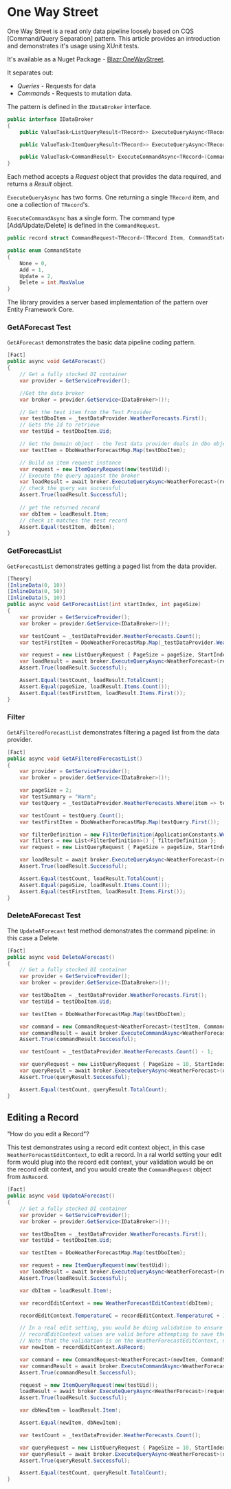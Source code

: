 # One Way Street

One Way Street is a read only data pipeline loosely based on CQS [Command/Query Separation] pattern.  This article provides an introduction and demonstrates it's usage using XUnit tests.

It's available as a Nuget Package - [Blazr.OneWayStreet](https://www.nuget.org/packages/Blazr.OneWayStreet).

It separates out:

- *Queries* - Requests for data
- *Commands* - Requests to mutation data.

The pattern is defined in the `IDataBroker` interface.

```csharp
public interface IDataBroker
{
    public ValueTask<ListQueryResult<TRecord>> ExecuteQueryAsync<TRecord>(ListQueryRequest request) where TRecord : class;

    public ValueTask<ItemQueryResult<TRecord>> ExecuteQueryAsync<TRecord>(ItemQueryRequest request) where TRecord : class;

    public ValueTask<CommandResult> ExecuteCommandAsync<TRecord>(CommandRequest<TRecord> request) where TRecord : class;
}
```

Each method accepts a *Request* object that provides the data required, and returns a *Result* object.

`ExecuteQueryAsync` has two forms.  One returning a single `TRecord` item, and one a collection of `TRecord`'s.

`ExecuteCommandAsync` has a single form.  The command type [Add/Update/Delete] is defined in the `CommandRequest`.  

```csharp
public record struct CommandRequest<TRecord>(TRecord Item, CommandState State, CancellationToken Cancellation = new());

public enum CommandState
{
    None = 0,
    Add = 1,
    Update = 2,
    Delete = int.MaxValue
}
```

The library provides a server based implementation of the pattern over Entity Framework Core.  

### GetAForecast Test

`GetAForecast` demonstrates the basic data pipeline coding pattern.

```csharp
[Fact]
public async void GetAForecast()
{
    // Get a fully stocked DI container
    var provider = GetServiceProvider();

    //Get the data broker
    var broker = provider.GetService<IDataBroker>()!;

    // Get the test item from the Test Provider
    var testDboItem = _testDataProvider.WeatherForecasts.First();
    // Gets the Id to retrieve
    var testUid = testDboItem.Uid;

    // Get the Domain object - the Test data provider deals in dbo objects
    var testItem = DboWeatherForecastMap.Map(testDboItem);

    // Build an item request instance
    var request = new ItemQueryRequest(new(testUid));
    // Execute the query against the broker
    var loadResult = await broker.ExecuteQueryAsync<WeatherForecast>(request);
    // check the query was successful
    Assert.True(loadResult.Successful);
        
    // get the returned record 
    var dbItem = loadResult.Item;
    // check it matches the test record
    Assert.Equal(testItem, dbItem);
}
```

### GetForecastList

`GetForecastList` demonstrates getting a paged list from the data provider.

```csharp
[Theory]
[InlineData(0, 10)]
[InlineData(0, 50)]
[InlineData(5, 10)]
public async void GetForecastList(int startIndex, int pageSize)
{
    var provider = GetServiceProvider();
    var broker = provider.GetService<IDataBroker>()!;

    var testCount = _testDataProvider.WeatherForecasts.Count();
    var testFirstItem = DboWeatherForecastMap.Map(_testDataProvider.WeatherForecasts.Skip(startIndex).First());

    var request = new ListQueryRequest { PageSize = pageSize, StartIndex = startIndex };
    var loadResult = await broker.ExecuteQueryAsync<WeatherForecast>(request);
    Assert.True(loadResult.Successful);

    Assert.Equal(testCount, loadResult.TotalCount);
    Assert.Equal(pageSize, loadResult.Items.Count());
    Assert.Equal(testFirstItem, loadResult.Items.First());
}
```

### Filter

`GetAFilteredForecastList` demonstrates filtering a paged list from the data provider.

```csharp
[Fact]
public async void GetAFilteredForecastList()
{
    var provider = GetServiceProvider();
    var broker = provider.GetService<IDataBroker>()!;

    var pageSize = 2;
    var testSummary = "Warm";
    var testQuery = _testDataProvider.WeatherForecasts.Where(item => testSummary.Equals(item.Summary, StringComparison.CurrentCultureIgnoreCase));

    var testCount = testQuery.Count();
    var testFirstItem = DboWeatherForecastMap.Map(testQuery.First());

    var filterDefinition = new FilterDefinition(ApplicationConstants.WeatherForecast.FilterWeatherForecastsBySummary, "Warm");
    var filters = new List<FilterDefinition>() { filterDefinition };
    var request = new ListQueryRequest { PageSize = pageSize, StartIndex = 0, Filters = filters };

    var loadResult = await broker.ExecuteQueryAsync<WeatherForecast>(request);
    Assert.True(loadResult.Successful);

    Assert.Equal(testCount, loadResult.TotalCount);
    Assert.Equal(pageSize, loadResult.Items.Count());
    Assert.Equal(testFirstItem, loadResult.Items.First());
}
```

### DeleteAForecast Test

The `UpdateAForecast` test method demonstrates the command pipeline: in this case a Delete.

```csharp
[Fact]
public async void DeleteAForecast()
{
    // Get a fully stocked DI container
    var provider = GetServiceProvider();
    var broker = provider.GetService<IDataBroker>()!;

    var testDboItem = _testDataProvider.WeatherForecasts.First();
    var testUid = testDboItem.Uid;

    var testItem = DboWeatherForecastMap.Map(testDboItem);

    var command = new CommandRequest<WeatherForecast>(testItem, CommandState.Delete);
    var commandResult = await broker.ExecuteCommandAsync<WeatherForecast>(command);
    Assert.True(commandResult.Successful);

    var testCount = _testDataProvider.WeatherForecasts.Count() - 1;

    var queryRequest = new ListQueryRequest { PageSize = 10, StartIndex = 0 };
    var queryResult = await broker.ExecuteQueryAsync<WeatherForecast>(queryRequest);
    Assert.True(queryResult.Successful);

    Assert.Equal(testCount, queryResult.TotalCount);
}
```

## Editing a Record

"How do you edit a Record"?

This test demonstrates using a record edit context object, in this case `WeatherForecastEditContext`, to edit a record.  In a ral world setting your edit form would plug into the record edit context, your validation would be on the record edit context, and you would create the `CommandRequest` object from `AsRecord`.    

```csharp
[Fact]
public async void UpdateAForecast()
{
    // Get a fully stocked DI container
    var provider = GetServiceProvider();
    var broker = provider.GetService<IDataBroker>()!;

    var testDboItem = _testDataProvider.WeatherForecasts.First();
    var testUid = testDboItem.Uid;

    var testItem = DboWeatherForecastMap.Map(testDboItem);

    var request = new ItemQueryRequest(new(testUid));
    var loadResult = await broker.ExecuteQueryAsync<WeatherForecast>(request);
    Assert.True(loadResult.Successful);

    var dbItem = loadResult.Item!;

    var recordEditContext = new WeatherForecastEditContext(dbItem);

    recordEditContext.TemperatureC = recordEditContext.TemperatureC + 10;

    // In a real edit setting, you would be doing validation to ensure the
    // recordEditContext values are valid before attempting to save the record
    // Note that the validation is on the WeatherForecastEditContext, not WeatherForecast!
    var newItem = recordEditContext.AsRecord;

    var command = new CommandRequest<WeatherForecast>(newItem, CommandState.Update);
    var commandResult = await broker.ExecuteCommandAsync<WeatherForecast>(command);
    Assert.True(commandResult.Successful);

    request = new ItemQueryRequest(new(testUid));
    loadResult = await broker.ExecuteQueryAsync<WeatherForecast>(request);
    Assert.True(loadResult.Successful);

    var dbNewItem = loadResult.Item!;

    Assert.Equal(newItem, dbNewItem);

    var testCount = _testDataProvider.WeatherForecasts.Count();

    var queryRequest = new ListQueryRequest { PageSize = 10, StartIndex = 0 };
    var queryResult = await broker.ExecuteQueryAsync<WeatherForecast>(queryRequest);
    Assert.True(queryResult.Successful);

    Assert.Equal(testCount, queryResult.TotalCount);
}
```
